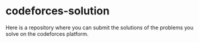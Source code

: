 # codeforces-solution
Here is a repository where you can submit the solutions of the problems you solve on the codeforces platform.
